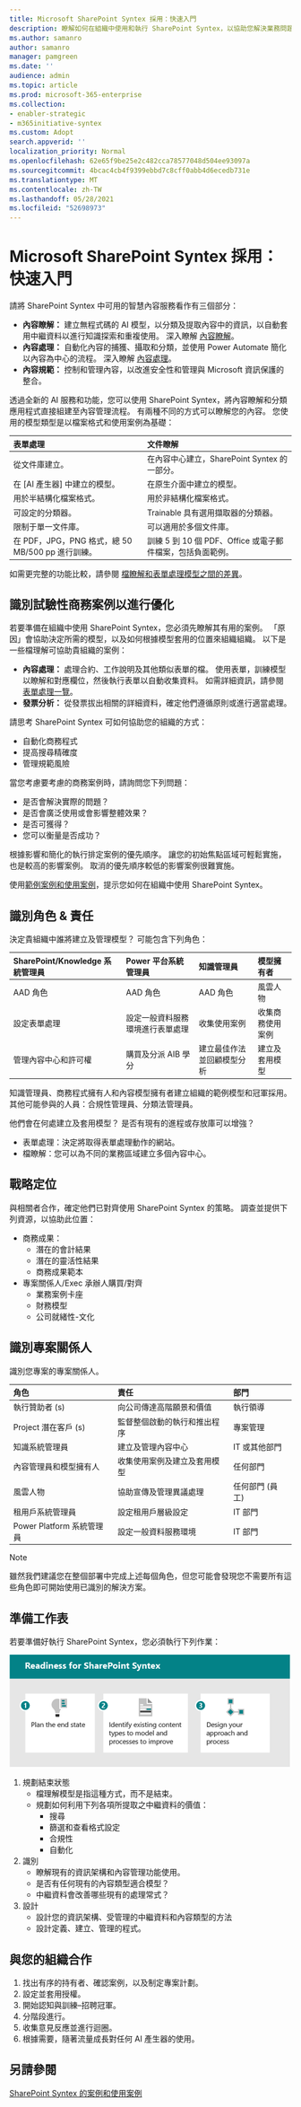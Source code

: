```yaml
---
title: Microsoft SharePoint Syntex 採用：快速入門
description: 瞭解如何在組織中使用和執行 SharePoint Syntex，以協助您解決業務問題。
ms.author: samanro
author: samanro
manager: pamgreen
ms.date: ''
audience: admin
ms.topic: article
ms.prod: microsoft-365-enterprise
ms.collection:
- enabler-strategic
- m365initiative-syntex
ms.custom: Adopt
search.appverid: ''
localization_priority: Normal
ms.openlocfilehash: 62e65f9be25e2c482cca78577048d504ee93097a
ms.sourcegitcommit: 4bcac4cb4f9399ebbd7c8cff0abb4d6ecedb731e
ms.translationtype: MT
ms.contentlocale: zh-TW
ms.lasthandoff: 05/28/2021
ms.locfileid: "52698973"
---
```

# <a name="microsoft-sharepoint-syntex-adoption-get-started"></a>Microsoft SharePoint Syntex 採用：快速入門

請將 SharePoint Syntex 中可用的智慧內容服務看作有三個部分：

- **內容瞭解：** 建立無程式碼的 AI 模型，以分類及提取內容中的資訊，以自動套用中繼資料以進行知識探索和重複使用。 深入瞭解 [內容瞭解](document-understanding-overview.md)。
- **內容處理：** 自動化內容的捕獲、攝取和分類，並使用 Power Automate 簡化以內容為中心的流程。 深入瞭解 [內容處理](form-processing-overview.md)。
- **內容規範：** 控制和管理內容，以改進安全性和管理與 Microsoft 資訊保護的整合。

透過全新的 AI 服務和功能，您可以使用 SharePoint Syntex，將內容瞭解和分類應用程式直接組建至內容管理流程。 有兩種不同的方式可以瞭解您的內容。 您使用的模型類型是以檔案格式和使用案例為基礎：

| 表單處理 | 文件瞭解 |
|:-------|:-------|
| 從文件庫建立。 | 在內容中心建立，SharePoint Syntex 的一部分。 |
| 在 [AI 產生器] 中建立的模型。 | 在原生介面中建立的模型。 |
| 用於半結構化檔案格式。 | 用於非結構化檔案格式。 |
| 可設定的分類器。 | Trainable 具有選用擷取器的分類器。 |
| 限制于單一文件庫。 | 可以適用於多個文件庫。 |
| 在 PDF，JPG，PNG 格式，總 50 MB/500 pp 進行訓練。 | 訓練 5 到 10 個 PDF、Office 或電子郵件檔案，包括負面範例。 |

如需更完整的功能比較，請參閱 [檔瞭解和表單處理模型之間的差異](difference-between-document-understanding-and-form-processing-model.md)。

## <a name="identify-pilot-business-scenarios-to-optimize"></a>識別試驗性商務案例以進行優化

若要準備在組織中使用 SharePoint Syntex，您必須先瞭解其有用的案例。 「原因」會協助決定所需的模型，以及如何根據模型套用的位置來組織組織。 以下是一些檔理解可協助貴組織的案例：

- **內容處理：** 處理合約、工作說明及其他類似表單的檔。 使用表單，訓練模型以瞭解和對應欄位，然後執行表單以自動收集資料。 如需詳細資訊，請參閱 [表單處理一覽](form-processing-overview.md)。
- **發票分析：** 從發票拔出相關的詳細資料，確定他們遵循原則或進行適當處理。

請思考 SharePoint Syntex 可如何協助您的組織的方式：

- 自動化商務程式
- 提高搜尋精確度
- 管理規範風險

當您考慮要考慮的商務案例時，請詢問您下列問題：

- 是否會解決實際的問題？
- 是否會廣泛使用或會影響整體效果？
- 是否可獲得？
- 您可以衡量是否成功？

根據影響和簡化的執行排定案例的優先順序。 讓您的初始焦點區域可輕鬆實施，也是較高的影響案例。 取消的優先順序較低的影響案例很難實施。

使用[範例案例和使用案例](adoption-scenarios.md)，提示您如何在組織中使用 SharePoint Syntex。

## <a name="identify-roles--responsibilities"></a>識別角色 & 責任

決定貴組織中誰將建立及管理模型？ 可能包含下列角色：

| SharePoint/Knowledge 系統管理員 | Power 平台系統管理員 | 知識管理員 | 模型擁有者 |
|:-------|:-------|:-------|:-------|
| AAD 角色| AAD 角色 | AAD 角色 | 風雲人物 |
| 設定表單處理 | 設定一般資料服務環境進行表單處理 | 收集使用案例 | 收集商務使用案例 |
| 管理內容中心和許可權| 購買及分派 AIB 學分 | 建立最佳作法並回顧模型分析 | 建立及套用模型 |

知識管理員、商務程式擁有人和內容模型擁有者建立組織的範例模型和冠軍採用。
其他可能參與的人員：合規性管理員、分類法管理員。

他們會在何處建立及套用模型？ 是否有現有的進程或存放庫可以增強？

- 表單處理：決定將取得表單處理動作的網站。
- 檔瞭解：您可以為不同的業務區域建立多個內容中心。

## <a name="strategic-positioning"></a>戰略定位

與相關者合作，確定他們已對齊使用 SharePoint Syntex 的策略。 調查並提供下列資源，以協助此位置：

- 商務成果：
  - 潛在的會計結果
  - 潛在的靈活性結果
  - 商務成果範本
- 專案關係人/Exec 承辦人購買/對齊
  - 業務案例卡座
  - 財務模型
  - 公司就緒性-文化

## <a name="identify-stakeholders"></a>識別專案關係人

識別您專案的專案關係人。

|角色 |責任 |部門 |
|:-------|:-------|:--------|
| 執行贊助者 (s)    | 向公司傳達高階願景和價值   |  執行領導   |
| Project 潛在客戶 (s)  | 監督整個啟動的執行和推出程序 | 專案管理 |
| 知識系統管理員| 建立及管理內容中心 | IT 或其他部門|
| 內容管理員和模型擁有人| 收集使用案例及建立及套用模型 | 任何部門|
| 風雲人物 | 協助宣傳及管理異議處理 | 任何部門 (員工) |
| 租用戶系統管理員 | 設定租用戶層級設定 | IT 部門|
| Power Platform 系統管理員| 設定一般資料服務環境 | IT 部門|

> [!Note]
> 雖然我們建議您在整個部署中完成上述每個角色，但您可能會發現您不需要所有這些角色即可開始使用已識別的解決方案。

## <a name="readiness-checklist"></a>準備工作表

若要準備好執行 SharePoint Syntex，您必須執行下列作業：

![內容瞭解的準備工作](../media/content-understanding/cu-adoption-readinesschecklist.png)

1. 規劃結束狀態
    - 檔理解模型是指這種方式，而不是結束。
    - 規劃如何利用下列各項所提取之中繼資料的價值：
      - 搜尋
      - 篩選和查看格式設定
      - 合規性
      - 自動化
2. 識別
    - 瞭解現有的資訊架構和內容管理功能使用。
    - 是否有任何現有的內容類型適合模型？
    - 中繼資料會改善哪些現有的處理常式？
3. 設計
    - 設計您的資訊架構、受管理的中繼資料和內容類型的方法
    - 設計定義、建立、管理的程式。

## <a name="engage-your-organization"></a>與您的組織合作

1. 找出有序的持有者、確認案例，以及制定專案計劃。
1. 設定並套用授權。
1. 開始認知與訓練–招聘冠軍。
1. 分階段進行。  
1. 收集意見反應並進行迴圈。
1. 根據需要，隨著流量成長對任何 AI 產生器的使用。

## <a name="see-also"></a>另請參閱

[SharePoint Syntex 的案例和使用案例](adoption-scenarios.md)
